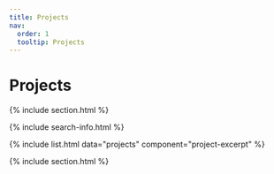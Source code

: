 ```yaml
---
title: Projects
nav:
  order: 1
  tooltip: Projects
---
```


# <i class="fas fa-brain"></i>Projects

{% include section.html %}

{% include search-info.html %}

{% include list.html data="projects" component="project-excerpt" %}

{% include section.html %}



